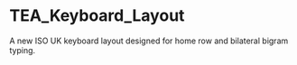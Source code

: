 # TEA_Keyboard_Layout
A new ISO UK keyboard layout designed for home row and bilateral bigram typing.
